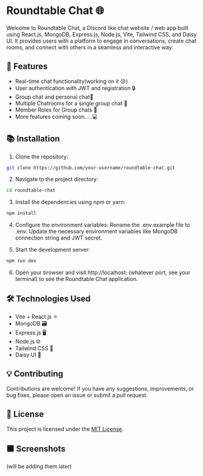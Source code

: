 # Roundtable Chat 🌐

Welcome to Roundtable Chat, a Discord like chat website / web app built using React.js, MongoDB, Express.js, Node.js, Vite, Tailwind CSS, and Daisy UI. It provides users with a platform to engage in conversations, create chat rooms, and connect with others in a seamless and interactive way.

## 🚀 Features

- Real-time chat functionality(working on it 😢)
- User authentication with JWT and registration 🔒
- Group chat and personal chat👥
- Multiple Chatrooms for a single group chat 🏰
- Member Roles for Group chats 💬
- More features coming soon.....💻

## 📚 Installation

1. Clone the repository:

```bash
git clone https://github.com/your-username/roundtable-chat.git
```

2. Navigate to the project directory:

```bash
cd roundtable-chat
```

3. Install the dependencies using npm or yarn:

```bash
npm install
```

4. Configure the environment variables:
   Rename the .env.example file to .env.
   Update the necessary environment variables like MongoDB connection string and JWT secret.

5. Start the development server:

```bash
npm run dev
```

6. Open your browser and visit http://localhost: (whatever port, see your terminal) to see the Roundtable Chat application.

## 🛠️ Technologies Used

- Vite + React.js ⚛️
- MongoDB 🗃️
- Express.js 🖥️
- Node.js 🌐
- Tailwind CSS 🎨
- Daisy UI 🎨

## 💡 Contributing

Contributions are welcome! If you have any suggestions, improvements, or bug fixes, please open an issue or submit a pull request.

## 📝 License

This project is licensed under the [MIT License](LICENSE).

## ⬛ Screenshots

(will be adding them later)
